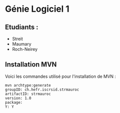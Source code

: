 # Génie Logiciel 1

## Etudiants :
- Streit
- Maumary
- Roch-Neirey

## Installation MVN

Voici les commandes utilisé pour l'installation de MVN :

```command in CMD
mvn archtype:generate
groupID: ch.hefr.iscrsid.strmauroc
artifactID: strmauroc
version: 1.0
package:
Y: Y
```

